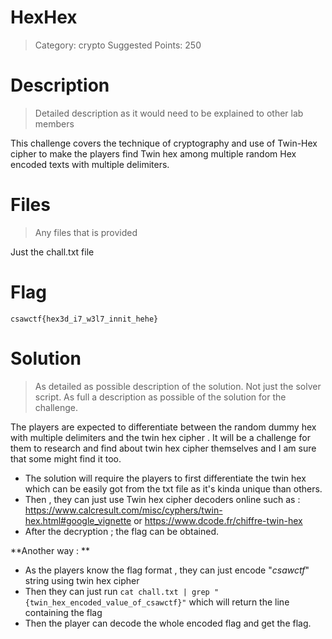 # HexHex

> Category: crypto
> Suggested Points: 250

# Description

> Detailed description as it would need to be explained to other lab members

This challenge covers the technique of cryptography and use of Twin-Hex cipher to make the players find Twin hex among multiple random Hex encoded texts with multiple delimiters.

# Files

> Any files that is provided

Just the chall.txt file

# Flag

`csawctf{hex3d_i7_w3l7_innit_hehe}`

# Solution

> As detailed as possible description of the solution. Not just the solver script. As full a description as possible of the solution for the challenge.

The players are expected to differentiate between the random dummy hex with multiple delimiters and the twin hex cipher . It will be a challenge for them to research and find about twin hex cipher themselves and I am sure that some might find it too.

- The solution will require the players to first differentiate the twin hex which can be easily got from the txt file as it's kinda unique than others.
- Then , they can just use Twin hex cipher decoders online such as : https://www.calcresult.com/misc/cyphers/twin-hex.html#google_vignette or https://www.dcode.fr/chiffre-twin-hex
- After the decryption ; the flag can be obtained.

**Another way : **

- As the players know the flag format , they can just encode "_csawctf_" string using twin hex cipher
- Then they can just run `cat chall.txt | grep "{twin_hex_encoded_value_of_csawctf}"` which will return the line containing the flag
- Then the player can decode the whole encoded flag and get the flag.
